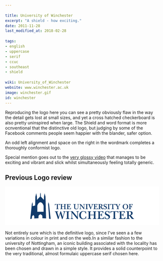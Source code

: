 ```yaml
---

title: University of Winchester
excerpt: "A shield - how exciting."
date: 2011-11-28
last_modified_at: 2018-02-28

tags:
- english
- uppercase
- serif
- ccuc
- southeast
- shield

wiki: University_of_Winchester
website: www.winchester.ac.uk
image: winchester.gif
id: winchester
---
```


Reproducing the logo here you can see a pretty obviously flaw in the way the detail gets lost at small sizes, and yet a cross hatched checkerboard is also pretty uninspired when large. The Shield and word format is more ocnventional that the distinctive old logo, but judging by some of the Facebook comments people seem happier with the blander, safer option. 

An odd left alignment and space on the right in the wordmark completes a thoroughly conformist logo.

Special mention goes out to the [very glossy video][video] that manages to be exciting and vibrant and slick whilst simultaneously feeling totally generic.

## Previous Logo review

![Old logo](/images/logospotter/winchester-old.gif)

Not entirely sure which is the definitive logo, since I've seen a a few variations in colour in print and on the web.In a similar fashion to the university of Nottingham, an iconic building associated with the locality has been chosen and drawn in a simple style. It provides a solid counterpoint to the very traditional, almost formulaic uppercase serif chosen here.

[video]: https://www.facebook.com/UniversityofWinchester/videos/2037055939657394/
